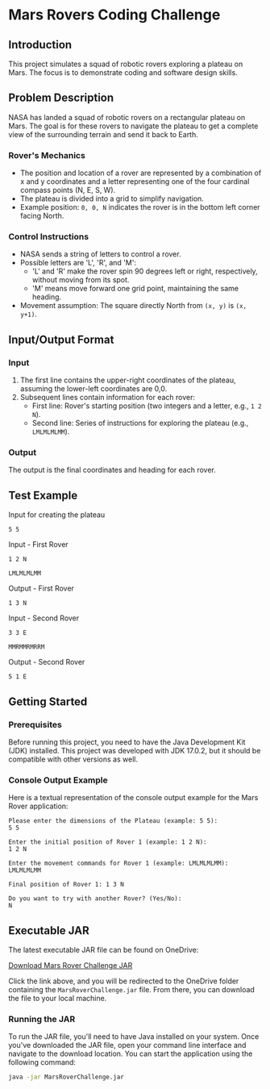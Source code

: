 # Mars Rovers Coding Challenge

## Introduction

This project simulates a squad of robotic rovers exploring a plateau on Mars. The focus is to demonstrate coding and software design skills.

## Problem Description

NASA has landed a squad of robotic rovers on a rectangular plateau on Mars. The goal is for these rovers to navigate the plateau to get a complete view of the surrounding terrain and send it back to Earth.

### Rover's Mechanics

- The position and location of a rover are represented by a combination of x and y coordinates and a letter representing one of the four cardinal compass points (N, E, S, W).
- The plateau is divided into a grid to simplify navigation.
- Example position: `0, 0, N` indicates the rover is in the bottom left corner facing North.

### Control Instructions

- NASA sends a string of letters to control a rover.
- Possible letters are 'L', 'R', and 'M':
  - 'L' and 'R' make the rover spin 90 degrees left or right, respectively, without moving from its spot.
  - 'M' means move forward one grid point, maintaining the same heading.
- Movement assumption: The square directly North from `(x, y)` is `(x, y+1)`.

## Input/Output Format

### Input

1. The first line contains the upper-right coordinates of the plateau, assuming the lower-left coordinates are 0,0.
2. Subsequent lines contain information for each rover:
   - First line: Rover's starting position (two integers and a letter, e.g., `1 2 N`).
   - Second line: Series of instructions for exploring the plateau (e.g., `LMLMLMLMM`).

### Output

The output is the final coordinates and heading for each rover.

## Test Example

Input for creating the plateau

```
5 5
```

Input - First Rover

```
1 2 N

LMLMLMLMM
```

Output - First Rover

```
1 3 N
```

Input - Second Rover

```
3 3 E

MMRMMRMRRM
```

Output - Second Rover

```
5 1 E
```

## Getting Started
### Prerequisites

Before running this project, you need to have the Java Development Kit (JDK) installed. This project was developed with JDK 17.0.2, but it should be compatible with other versions as well.

### Console Output Example

Here is a textual representation of the console output example for the Mars Rover application:

```plaintext
Please enter the dimensions of the Plateau (example: 5 5):
5 5

Enter the initial position of Rover 1 (example: 1 2 N):
1 2 N

Enter the movement commands for Rover 1 (example: LMLMLMLMM):
LMLMLMLMM

Final position of Rover 1: 1 3 N

Do you want to try with another Rover? (Yes/No):
N
```

## Executable JAR

The latest executable JAR file can be found on OneDrive:

[Download Mars Rover Challenge JAR](https://1drv.ms/f/s!AsuuB8Xutl_sgZ5-LlTSWAjgASvyHQ?e=tCv5Yq)

Click the link above, and you will be redirected to the OneDrive folder containing the `MarsRoverChallenge.jar` file. From there, you can download the file to your local machine.

### Running the JAR

To run the JAR file, you'll need to have Java installed on your system. Once you've downloaded the JAR file, open your command line interface and navigate to the download location. You can start the application using the following command:

```bash
java -jar MarsRoverChallenge.jar
```